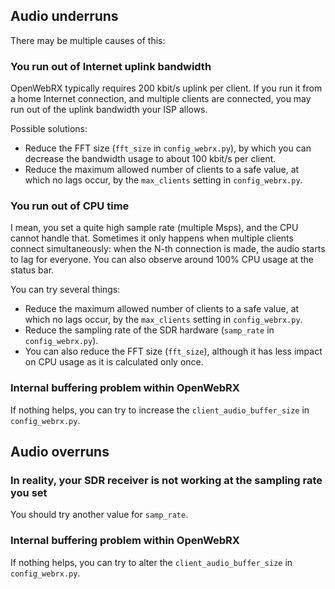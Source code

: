## Audio underruns

There may be multiple causes of this:

### You run out of Internet uplink bandwidth

OpenWebRX typically requires 200 kbit/s uplink per client. If you run it from a home Internet connection, and multiple clients are connected, you may run out of the uplink bandwidth your ISP allows. 

Possible solutions:
  * Reduce the FFT size (`fft_size` in `config_webrx.py`), by which you can decrease the bandwidth usage to about 100 kbit/s per client.
  * Reduce the maximum allowed number of clients to a safe value, at which no lags occur, by the `max_clients` setting in `config_webrx.py`.

### You run out of CPU time

I mean, you set a quite high sample rate (multiple Msps), and the CPU cannot handle that.
Sometimes it only happens when multiple clients connect simultaneously: when the N-th connection is made, the audio starts to lag for everyone. You can also observe around 100% CPU usage at the status bar.

You can try several things:
  * Reduce the maximum allowed number of clients to a safe value, at which no lags occur, by the  `max_clients` setting in `config_webrx.py`.
  * Reduce the sampling rate of the SDR hardware (`samp_rate` in `config_webrx.py`).
  * You can also reduce the FFT size (`fft_size`), although it has less impact on CPU usage as it is calculated only once.

### Internal buffering problem within OpenWebRX
If nothing helps, you can try to increase the `client_audio_buffer_size` in `config_webrx.py`.

## Audio overruns

### In reality, your SDR receiver is not working at the sampling rate you set
You should try another value for `samp_rate`.

### Internal buffering problem within OpenWebRX
If nothing helps, you can try to alter the `client_audio_buffer_size` in `config_webrx.py`.
